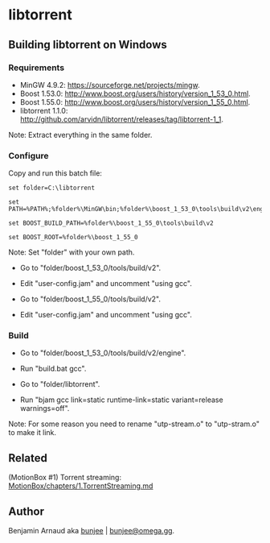 # libtorrent

## Building libtorrent on Windows

### Requirements

- MinGW 4.9.2: https://sourceforge.net/projects/mingw.
- Boost 1.53.0: http://www.boost.org/users/history/version_1_53_0.html.
- Boost 1.55.0: http://www.boost.org/users/history/version_1_55_0.html.
- libtorrent 1.1.0: http://github.com/arvidn/libtorrent/releases/tag/libtorrent-1_1.

Note: Extract everything in the same folder.


### Configure

Copy and run this batch file:

    set folder=C:\libtorrent

    set PATH=%PATH%;%folder%\MinGW\bin;%folder%\boost_1_53_0\tools\build\v2\engine\bin.ntx86;%folder%\boost_1_55_0

    set BOOST_BUILD_PATH=%folder%\boost_1_55_0\tools\build\v2

    set BOOST_ROOT=%folder%\boost_1_55_0

Note: Set "folder" with your own path.

- Go to "folder/boost_1_53_0/tools/build/v2".
- Edit "user-config.jam" and uncomment "using gcc".

- Go to "folder/boost_1_55_0/tools/build/v2".
- Edit "user-config.jam" and uncomment "using gcc".


### Build

- Go to "folder/boost_1_53_0/tools/build/v2/engine".
- Run "build.bat gcc".

- Go to "folder/libtorrent".
- Run "bjam gcc link=static runtime-link=static variant=release warnings=off".

Note: For some reason you need to rename "utp-stream.o" to "utp-stram.o" to make it link.


## Related

(MotionBox #1) Torrent streaming: [MotionBox/chapters/1.TorrentStreaming.md](../MotionBox/chapters/1.TorrentStreaming.md)


## Author

Benjamin Arnaud aka [bunjee](http://bunjee.me) | <bunjee@omega.gg>.
